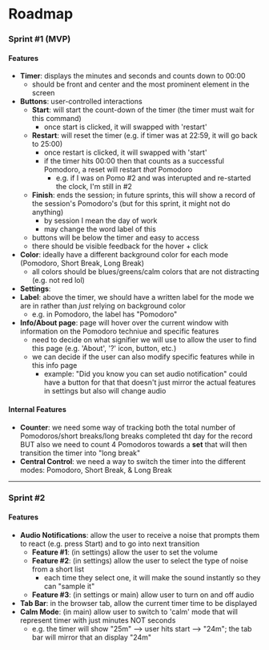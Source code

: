 # Roadmap

### Sprint #1 (MVP)
#### Features
- **Timer**: displays the minutes and seconds and counts down to 00:00
  - should be front and center and the most prominent element in the screen
- **Buttons**: user-controlled interactions
  - **Start**: will start the count-down of the timer (the timer must wait for this command)
    - once start is clicked, it will swapped with 'restart'
  - **Restart**: will reset the timer (e.g. if timer was at 22:59, it will go back to 25:00)
    - once restart is clicked, it will swapped with 'start'
    - if the timer hits 00:00 then that counts as a successful Pomodoro, a reset will restart *that* Pomodoro
      - e.g. if I was on Pomo #2 and was interupted and re-started the clock, I'm still in #2
  - **Finish**: ends the session; in future sprints, this will show a record of the session's Pomodoro's (but for this sprint, it might not do anything)
    - by session I mean the day of work
    - may change the word label of this
  - buttons will be below the timer and easy to access
  - there should be visible feedback for the hover + click
- **Color**: ideally have a different background color for each mode (Pomodoro, Short Break, Long Break)
  - all colors should be blues/greens/calm colors that are not distracting (e.g. not red lol)
- **Settings**:
- **Label**: above the timer, we should have a written label for the mode we are in rather than *just* relying on background color
  - e.g. in Pomodoro, the label has "Pomodoro"
- **Info/About page**: page will hover over the current window with information on the Pomodoro techniue and specific features
  - need to decide on what signifier we will use to allow the user to find this page (e.g. 'About', '?' icon, button, etc.)
  - we can decide if the user can also modify specific features while in this info page
    - example: "Did you know you can set audio notification" could have a button for that that doesn't just mirror the actual features in settings but also will change audio 
    
    
#### Internal Features
- **Counter**: we need some way of tracking both the total number of Pomodoros/short breaks/long breaks completed tht day for the record BUT also we need to count 4 Pomodoros towards a **set** that will then transition the timer into "long break"
- **Central Control**: we need a way to switch the timer into the different modes: Pomodoro, Short Break, & Long Break

---

### Sprint #2
#### Features
- **Audio Notifications**: allow the user to receive a noise that prompts them to react (e.g. press Start) and to go into next transition
  - **Feature #1**: (in settings) allow the user to set the volume
  - **Feature #2**: (in settings) allow the user to select the type of noise from a short list
    - each time they select one, it will make the sound instantly so they can "sample it"
  - **Feature #3**: (in settings or main) allow user to turn on and off audio
- **Tab Bar**: in the browser tab, allow the current timer time to be displayed
- **Calm Mode**: (in main) allow user to switch to 'calm' mode that will represent timer with just minutes NOT seconds
  - e.g. the timer will show "25m" --> user hits start --> "24m"; the tab bar will mirror that an display "24m"
